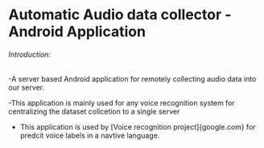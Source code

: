 # Automatic Audio data collector - Android Application

###### Introduction:
-A server based Android application for remotely collecting audio data into our server.

-This application is mainly used for any voice recognition system for centralizing the 
 dataset collcetion to a single server 
 
- This application is used by [Voice recognition project]{google.com} for predcit voice labels in a navtive language.


